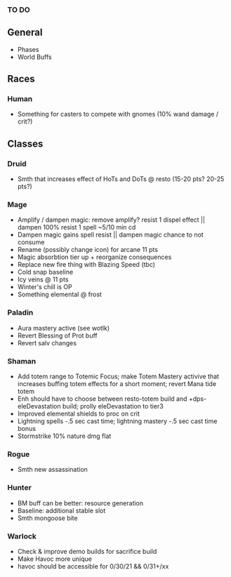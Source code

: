 ### TO DO

## General
- Phases
- World Buffs

## Races
### Human
- Something for casters to compete with gnomes (10% wand damage / crit?)

## Classes
### Druid
- Smth that increases effect of HoTs and DoTs @ resto (15-20 pts? 20-25 pts?)

### Mage
- Amplify / dampen magic: remove amplify? resist 1 dispel effect || dampen 100% resist 1 spell ~5/10 min cd
- Dampen magic gains spell resist || dampen magic chance to not consume
- Rename (possibly change icon) for arcane 11 pts
- Magic absorbtion tier up + reorganize consequences
- Replace new fire thing with Blazing Speed (tbc)
- Cold snap baseline
- Icy veins @ 11 pts
- Winter's chill is OP
- Something elemental @ frost

### Paladin
- Aura mastery active (see wotlk)
- Revert Blessing of Prot buff
- Revert salv changes

### Shaman
- Add totem range to Totemic Focus; make Totem Mastery activive that increases buffing totem effects for a short moment; revert Mana tide totem
- Enh should have to choose between resto-totem build and +dps-eleDevastation build; prolly eleDevastation to tier3
- Improved elemental shields to proc on crit
- Lightning spells -.5 sec cast time; lightning mastery -.5 sec cast time bonus
- Stormstrike 10% nature dmg flat

### Rogue
- Smth new assassination

### Hunter
- BM buff can be better: resource generation
- Baseline: additional stable slot
- Smth mongoose bite

### Warlock
- Check & improve demo builds for sacrifice build
- Make Havoc more unique
- havoc should be accessible for 0/30/21 && 0/31+/xx

